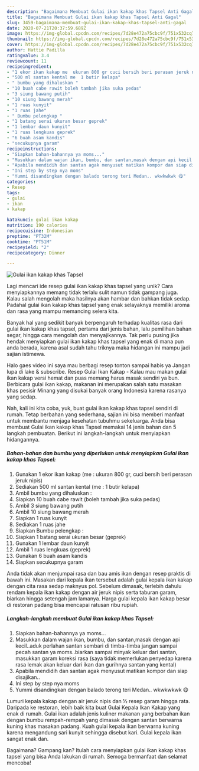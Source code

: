 ```yaml
---
description: "Bagaimana Membuat Gulai ikan kakap khas Tapsel Anti Gagal"
title: "Bagaimana Membuat Gulai ikan kakap khas Tapsel Anti Gagal"
slug: 3459-bagaimana-membuat-gulai-ikan-kakap-khas-tapsel-anti-gagal
date: 2020-07-21T20:37:59.689Z
image: https://img-global.cpcdn.com/recipes/7d28e472a75cbc9f/751x532cq70/gulai-ikan-kakap-khas-tapsel-foto-resep-utama.jpg
thumbnail: https://img-global.cpcdn.com/recipes/7d28e472a75cbc9f/751x532cq70/gulai-ikan-kakap-khas-tapsel-foto-resep-utama.jpg
cover: https://img-global.cpcdn.com/recipes/7d28e472a75cbc9f/751x532cq70/gulai-ikan-kakap-khas-tapsel-foto-resep-utama.jpg
author: Hattie Padilla
ratingvalue: 3.4
reviewcount: 11
recipeingredient:
- "1 ekor ikan kakap me  ukuran 800 gr cuci bersih beri perasan jeruk nipis"
- "500 ml santan kental me  1 butir kelapa"
- " bumbu yang dihaluskan "
- "10 buah cabe rawit boleh tambah jika suka pedas"
- "3 siung bawang putih"
- "10 siung bawang merah"
- "1 ruas kunyit"
- "1 ruas jahe"
- " Bumbu pelengkap "
- "1 batang serai ukuran besar geprek"
- "1 lembar daun kunyit"
- "1 ruas lengkuas geprek"
- "6 buah asam kandis"
- "secukupnya garam"
recipeinstructions:
- "Siapkan bahan-bahannya ya moms..."
- "Masukkan dalam wajan ikan, bumbu, dan santan,masak dengan api kecil..aduk perlahan santan sembari di timba-timba jangan sampai pecah santan ya moms..biarkan sampai minyak keluar dari santan, masukkan garam koreksi rasa (saya tidak memerlukan penyedap karena rasa lemak akan keluar dari ikan dan gurihnya santan yang kental)"
- "Apabila mendidih dan santan agak menyusut matikan kompor dan siap disajikan.."
- "Ini step by step nya moms"
- "Yummi disandingkan dengan balado terong teri Medan.. wkwkwkwk 😋"
categories:
- Resep
tags:
- gulai
- ikan
- kakap

katakunci: gulai ikan kakap 
nutrition: 190 calories
recipecuisine: Indonesian
preptime: "PT32M"
cooktime: "PT51M"
recipeyield: "2"
recipecategory: Dinner

---
```



![Gulai ikan kakap khas Tapsel](https://img-global.cpcdn.com/recipes/7d28e472a75cbc9f/751x532cq70/gulai-ikan-kakap-khas-tapsel-foto-resep-utama.jpg)

Lagi mencari ide resep gulai ikan kakap khas tapsel yang unik? Cara menyiapkannya memang tidak terlalu sulit namun tidak gampang juga. Kalau salah mengolah maka hasilnya akan hambar dan bahkan tidak sedap. Padahal gulai ikan kakap khas tapsel yang enak selayaknya memiliki aroma dan rasa yang mampu memancing selera kita.

Banyak hal yang sedikit banyak berpengaruh terhadap kualitas rasa dari gulai ikan kakap khas tapsel, pertama dari jenis bahan, lalu pemilihan bahan segar, hingga cara mengolah dan menyajikannya. Tak perlu pusing jika hendak menyiapkan gulai ikan kakap khas tapsel yang enak di mana pun anda berada, karena asal sudah tahu triknya maka hidangan ini mampu jadi sajian istimewa.

Halo gaes video ini saya mau berbagi resep tonton sampai habis ya Jangan lupa di lake &amp; subscribe. Resep Gulai Ikan Kakap - Kalau mau makan gulai ikan kakap versi hemat dan puas memang harus masak sendiri ya bun. Berbicara gulai ikan kakap, makanan ini merupakan salah satu masakan khas pesisir Minang yang disukai banyak orang Indonesia karena rasanya yang sedap.


Nah, kali ini kita coba, yuk, buat gulai ikan kakap khas tapsel sendiri di rumah. Tetap berbahan yang sederhana, sajian ini bisa memberi manfaat untuk membantu menjaga kesehatan tubuhmu sekeluarga. Anda bisa membuat Gulai ikan kakap khas Tapsel memakai 14 jenis bahan dan 5 langkah pembuatan. Berikut ini langkah-langkah untuk menyiapkan hidangannya.

<!--inarticleads1-->

##### Bahan-bahan dan bumbu yang diperlukan untuk menyiapkan Gulai ikan kakap khas Tapsel:

1. Gunakan 1 ekor ikan kakap (me : ukuran 800 gr, cuci bersih beri perasan jeruk nipis)
1. Sediakan 500 ml santan kental (me : 1 butir kelapa)
1. Ambil  bumbu yang dihaluskan :
1. Siapkan 10 buah cabe rawit (boleh tambah jika suka pedas)
1. Ambil 3 siung bawang putih
1. Ambil 10 siung bawang merah
1. Siapkan 1 ruas kunyit
1. Sediakan 1 ruas jahe
1. Siapkan  Bumbu pelengkap :
1. Siapkan 1 batang serai ukuran besar (geprek)
1. Gunakan 1 lembar daun kunyit
1. Ambil 1 ruas lengkuas (geprek)
1. Gunakan 6 buah asam kandis
1. Siapkan secukupnya garam


Anda tidak akan menjumpai rasa dan bau amis ikan dengan resep praktis di bawah ini. Masakan dari kepala ikan tersebut adalah gulai kepala ikan kakap dengan cita rasa sedap maknyus pol. Sebelum dimasak, terlebih dahulu rendam kepala ikan kakap dengan air jeruk nipis serta taburan garam, biarkan hingga setengah jam lamanya. Harga gulai kepala ikan kakap besar di restoran padang bisa mencapai ratusan ribu rupiah. 

<!--inarticleads2-->

##### Langkah-langkah membuat Gulai ikan kakap khas Tapsel:

1. Siapkan bahan-bahannya ya moms...
1. Masukkan dalam wajan ikan, bumbu, dan santan,masak dengan api kecil..aduk perlahan santan sembari di timba-timba jangan sampai pecah santan ya moms..biarkan sampai minyak keluar dari santan, masukkan garam koreksi rasa (saya tidak memerlukan penyedap karena rasa lemak akan keluar dari ikan dan gurihnya santan yang kental)
1. Apabila mendidih dan santan agak menyusut matikan kompor dan siap disajikan..
1. Ini step by step nya moms
1. Yummi disandingkan dengan balado terong teri Medan.. wkwkwkwk 😋


Lumuri kepala kakap dengan air jeruk nipis dan ½ resep garam hingga rata. Daripada ke restoran, lebih baik kita buat Gulai Kepala Ikan Kakap yang enak di rumah. Gulai ikan adalah jenis kuliner makanan yang berbahan ikan dengan bumbu rempah-rempah yang dimasak dengan santan berwarna kuning khas masakan padang. Kuah gulai kepala ikan berwarna kuning karena mengandung sari kunyit sehingga disebut kari. Gulai kepala ikan sangat enak dan. 

Bagaimana? Gampang kan? Itulah cara menyiapkan gulai ikan kakap khas tapsel yang bisa Anda lakukan di rumah. Semoga bermanfaat dan selamat mencoba!
